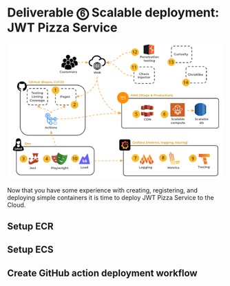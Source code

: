 # Deliverable ⓺ Scalable deployment: JWT Pizza Service

![course overview](../courseOverview.png)

Now that you have some experience with creating, registering, and deploying simple containers it is time to deploy JWT Pizza Service to the Cloud.

## Setup ECR

## Setup ECS

## Create GitHub action deployment workflow
